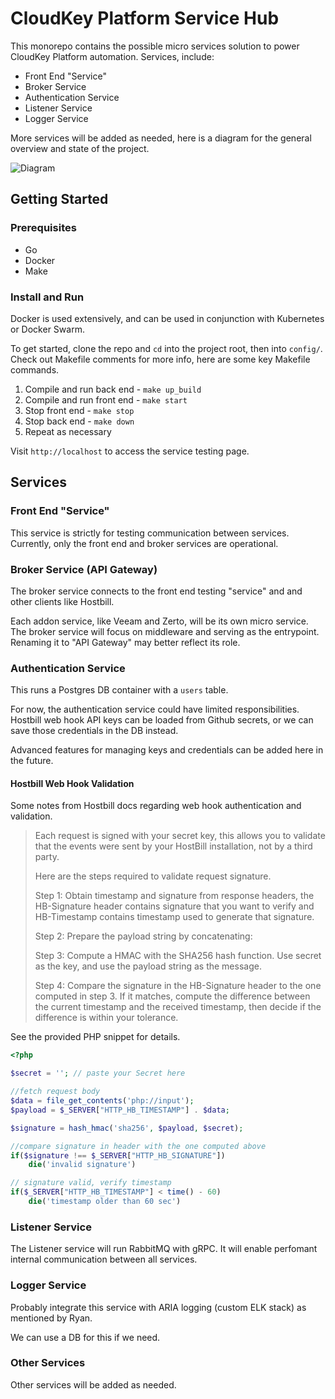 # CloudKey Platform Service Hub

This monorepo contains the possible micro services solution to power CloudKey
Platform automation. Services, include:

- Front End "Service"
- Broker Service
- Authentication Service
- Listener Service
- Logger Service

More services will be added as needed, here is a diagram for the general
overview and state of the project.

![Diagram](./docs/images/logical-layer-micro-services.png)

## Getting Started

### Prerequisites

- Go
- Docker
- Make

### Install and Run

Docker is used extensively, and can be used in conjunction with Kubernetes or
Docker Swarm.

To get started, clone the repo and `cd` into the project root, then into
`config/`. Check out Makefile comments for more info, here are some key Makefile
commands.

1. Compile and run back end - `make up_build`
2. Compile and run front end - `make start`
3. Stop front end - `make stop`
4. Stop back end - `make down`
5. Repeat as necessary

Visit `http://localhost` to access the service testing page.

## Services

### Front End "Service"

This service is strictly for testing communication between services. Currently,
only the front end and broker services are operational.

### Broker Service (API Gateway)

The broker service connects to the front end testing "service" and and other
clients like Hostbill.

Each addon service, like Veeam and Zerto, will be its own micro service. The
broker service will focus on middleware and serving as the entrypoint. Renaming
it to "API Gateway" may better reflect its role.

### Authentication Service

This runs a Postgres DB container with a `users` table.

For now, the authentication service could have limited responsibilities.
Hostbill web hook API keys can be loaded from Github secrets, or we can save
those credentials in the DB instead.

Advanced features for managing keys and credentials can be added here in the
future.

#### Hostbill Web Hook Validation

Some notes from Hostbill docs regarding web hook authentication and validation.

> Each request is signed with your secret key, this allows you to validate that
> the events were sent by your HostBill installation, not by a third party.
>
> Here are the steps required to validate request signature.
>
> Step 1: Obtain timestamp and signature from response headers, the HB-Signature
> header contains signature that you want to verify and HB-Timestamp contains
> timestamp used to generate that signature.
>
> Step 2: Prepare the payload string by concatenating:
>
> Step 3: Compute a HMAC with the SHA256 hash function. Use secret as the key,
> and use the payload string as the message.
>
> Step 4: Compare the signature in the HB-Signature header to the one computed
> in step 3. If it matches, compute the difference between the current timestamp
> and the received timestamp, then decide if the difference is within your
> tolerance.

See the provided PHP snippet for details.

```php
<?php

$secret = ''; // paste your Secret here

//fetch request body
$data = file_get_contents('php://input');
$payload = $_SERVER["HTTP_HB_TIMESTAMP"] . $data;

$signature = hash_hmac('sha256', $payload, $secret);

//compare signature in header with the one computed above
if($signature !== $_SERVER["HTTP_HB_SIGNATURE"])
    die('invalid signature')

// signature valid, verify timestamp
if($_SERVER["HTTP_HB_TIMESTAMP"] < time() - 60)
    die('timestamp older than 60 sec')
```

### Listener Service

The Listener service will run RabbitMQ with gRPC. It will enable perfomant
internal communication between all services.

### Logger Service

Probably integrate this service with ARIA logging (custom ELK stack) as
mentioned by Ryan.

We can use a DB for this if we need.

### Other Services

Other services will be added as needed.
